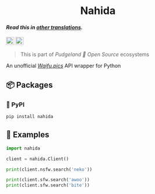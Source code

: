 <h1 align="center">
    Nahida
</h1>

#### _Read this in [other translations](translation/translations.md)._

<kbd>[<img title="Русский язык" alt="Русский язык" src="https://cdn.staticaly.com/gh/hjnilsson/country-flags/master/svg/ru.svg" width="22">](translation/README.ru.md)</kbd>
<kbd>[<img title="Українська" alt="Українська" src="https://cdn.staticaly.com/gh/hjnilsson/country-flags/master/svg/ua.svg" width="22">](translation/README.ua.md)</kbd>

> This is part of _Pudgeland 💖 Open Source_ ecosystems

An unofficial [_Waifu.pics_](https://waifu.pics) API wrapper for Python

## 📦 Packages

### 🐍 PyPI

```sh
pip install nahida
```

## 🔎 Examples

```py
import nahida

client = nahida.Client()

print(client.nsfw.search('neko'))

print(client.sfw.search('awoo'))
print(client.sfw.search('bite'))
```
